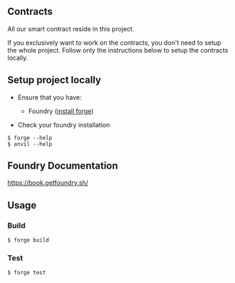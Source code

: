 ## Contracts

All our smart contract reside in this project. 

If you exclusively want to work on the contracts, you don't need to setup the whole project. Follow only the instructions below to setup the contracts locally.

## Setup project locally

- Ensure that you have:
    - Foundry ([install forge](https://book.getfoundry.sh/getting-started/installation))

- Check your foundry installation
```shell
$ forge --help
$ anvil --help
```
## Foundry Documentation

https://book.getfoundry.sh/

## Usage

### Build

```shell
$ forge build
```

### Test

```shell
$ forge test
```
